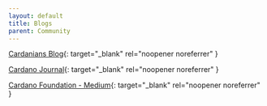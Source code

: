 ```yaml
---
layout: default
title: Blogs
parent: Community
---
```


[Cardanians Blog](https://cardanians.io/en/blog){: target="_blank" rel="noopener noreferrer" }

[Cardano Journal](https://cardanojournal.com/){: target="_blank" rel="noopener noreferrer" }

[Cardano Foundation - Medium](https://medium.com/@cardano.foundation){: target="_blank" rel="noopener noreferrer" }
